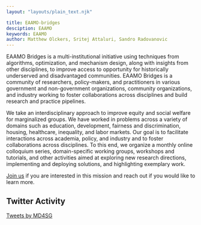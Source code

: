 ```yaml
---
layout: "layouts/plain_text.njk"

title: EAAMO-bridges
desciption: EAAMO
keywords: EAAMO
author: Matthew Olckers, Sritej Attaluri, Sandro Radovanovic
---
```

EAAMO Bridges is a multi-institutional initiative using techniques from algorithms, optimization, and mechanism design, along with insights from other disciplines, to improve access to opportunity for historically underserved and disadvantaged communities. EAAMO Bridges is a community of researchers, policy-makers, and practitioners in various government and non-government organizations, community organizations, and industry working to foster collaborations across disciplines and build research and practice pipelines.

We take an interdisciplinary approach to improve equity and social welfare for marginalized groups. We have worked in problems across a variety of domains such as education, development, fairness and discrimination, housing, healthcare, inequality, and labor markets. Our goal is to facilitate interactions across academia, policy, and industry and to foster collaborations across disciplines. To this end, we organize a monthly online colloquium series, domain-specific working groups, workshops and tutorials, and other activities aimed at exploring new research directions, implementing and deploying solutions, and highlighting exemplary work.

[Join us](https://docs.google.com/forms/d/e/1FAIpQLSfc2uwgKLw8Vfceq4l0UvuzxUGJcyf5U7Vc1mYwNR1yi3UYqA/viewform) if you are interested in this mission and reach out if you would like to learn more.

<div id="medium_articles">
</div>

## Twitter Activity

<a class="twitter-timeline" href="https://twitter.com/MD4SG?ref_src=twsrc%5Etfw">Tweets by MD4SG</a> <script async src="https://platform.twitter.com/widgets.js" charset="utf-8"></script>